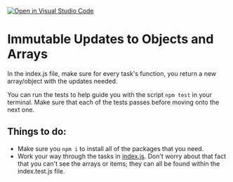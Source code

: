 [![Open in Visual Studio Code](https://classroom.github.com/assets/open-in-vscode-f059dc9a6f8d3a56e377f745f24479a46679e63a5d9fe6f495e02850cd0d8118.svg)](https://classroom.github.com/online_ide?assignment_repo_id=6650774&assignment_repo_type=AssignmentRepo)
# Immutable Updates to Objects and Arrays

In the index.js file, make sure for every task's function, you return a new array/object with the updates needed.

You can run the tests to help guide you with the script `npm test` in your terminal. Make sure that each of the tests passes before moving onto the next one.

## Things to do:

- Make sure you `npm i` to install all of the packages that you need.
- Work your way through the tasks in [index.js](index.js). Don't worry about that fact that you can't see the arrays or items; they can all be found within the index.test.js file.
